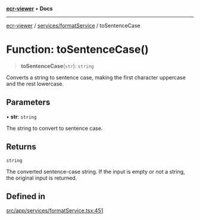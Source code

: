 [**ecr-viewer**](../../../README.md) • **Docs**

***

[ecr-viewer](../../../README.md) / [services/formatService](../README.md) / toSentenceCase

# Function: toSentenceCase()

> **toSentenceCase**(`str`): `string`

Converts a string to sentence case, making the first character uppercase and the rest lowercase.

## Parameters

• **str**: `string`

The string to convert to sentence case.

## Returns

`string`

The converted sentence-case string. If the input is empty or not a string, the original input is returned.

## Defined in

[src/app/services/formatService.tsx:451](https://github.com/CDCgov/phdi/blob/55d1a87d29da9da2522ba2a73bc122cba666b133/containers/ecr-viewer/src/app/services/formatService.tsx#L451)
